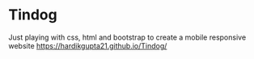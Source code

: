 # Tindog
Just playing with css, html and bootstrap to create a mobile responsive website
https://hardikgupta21.github.io/Tindog/
